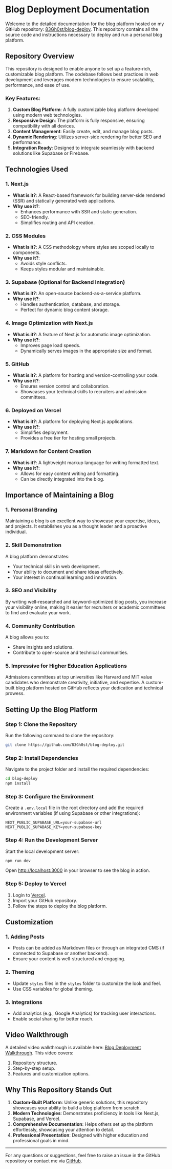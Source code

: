 

# Blog Deployment Documentation

Welcome to the detailed documentation for the blog platform hosted on my GitHub repository: [83Gh0st/blog-deploy](https://github.com/83Gh0st/blog-deploy.git). This repository contains all the source code and instructions necessary to deploy and run a personal blog platform.

## Repository Overview

This repository is designed to enable anyone to set up a feature-rich, customizable blog platform. The codebase follows best practices in web development and leverages modern technologies to ensure scalability, performance, and ease of use.

### Key Features:
1. **Custom Blog Platform**: A fully customizable blog platform developed using modern web technologies.
2. **Responsive Design**: The platform is fully responsive, ensuring compatibility with all devices.
3. **Content Management**: Easily create, edit, and manage blog posts.
4. **Dynamic Rendering**: Utilizes server-side rendering for better SEO and performance.
5. **Integration Ready**: Designed to integrate seamlessly with backend solutions like Supabase or Firebase.

## Technologies Used

### 1. **Next.js**
- **What is it?**: A React-based framework for building server-side rendered (SSR) and statically generated web applications.
- **Why use it?**:
  - Enhances performance with SSR and static generation.
  - SEO-friendly.
  - Simplifies routing and API creation.

### 2. **CSS Modules**
- **What is it?**: A CSS methodology where styles are scoped locally to components.
- **Why use it?**:
  - Avoids style conflicts.
  - Keeps styles modular and maintainable.

### 3. **Supabase** (Optional for Backend Integration)
- **What is it?**: An open-source backend-as-a-service platform.
- **Why use it?**:
  - Handles authentication, database, and storage.
  - Perfect for dynamic blog content storage.

### 4. **Image Optimization with Next.js**
- **What is it?**: A feature of Next.js for automatic image optimization.
- **Why use it?**:
  - Improves page load speeds.
  - Dynamically serves images in the appropriate size and format.

### 5. **GitHub**
- **What is it?**: A platform for hosting and version-controlling your code.
- **Why use it?**:
  - Ensures version control and collaboration.
  - Showcases your technical skills to recruiters and admission committees.

### 6. **Deployed on Vercel**
- **What is it?**: A platform for deploying Next.js applications.
- **Why use it?**:
  - Simplifies deployment.
  - Provides a free tier for hosting small projects.

### 7. **Markdown for Content Creation**
- **What is it?**: A lightweight markup language for writing formatted text.
- **Why use it?**:
  - Allows for easy content writing and formatting.
  - Can be directly integrated into the blog.

## Importance of Maintaining a Blog

### 1. **Personal Branding**
Maintaining a blog is an excellent way to showcase your expertise, ideas, and projects. It establishes you as a thought leader and a proactive individual.

### 2. **Skill Demonstration**
A blog platform demonstrates:
- Your technical skills in web development.
- Your ability to document and share ideas effectively.
- Your interest in continual learning and innovation.

### 3. **SEO and Visibility**
By writing well-researched and keyword-optimized blog posts, you increase your visibility online, making it easier for recruiters or academic committees to find and evaluate your work.

### 4. **Community Contribution**
A blog allows you to:
- Share insights and solutions.
- Contribute to open-source and technical communities.

### 5. **Impressive for Higher Education Applications**
Admissions committees at top universities like Harvard and MIT value candidates who demonstrate creativity, initiative, and expertise. A custom-built blog platform hosted on GitHub reflects your dedication and technical prowess.

## Setting Up the Blog Platform

### Step 1: Clone the Repository
Run the following command to clone the repository:
```bash
git clone https://github.com/83Gh0st/blog-deploy.git
```

### Step 2: Install Dependencies
Navigate to the project folder and install the required dependencies:
```bash
cd blog-deploy
npm install
```

### Step 3: Configure the Environment
Create a `.env.local` file in the root directory and add the required environment variables (if using Supabase or other integrations):
```env
NEXT_PUBLIC_SUPABASE_URL=your-supabase-url
NEXT_PUBLIC_SUPABASE_KEY=your-supabase-key
```

### Step 4: Run the Development Server
Start the local development server:
```bash
npm run dev
```
Open [http://localhost:3000](http://localhost:3000) in your browser to see the blog in action.

### Step 5: Deploy to Vercel
1. Login to [Vercel](https://vercel.com/).
2. Import your GitHub repository.
3. Follow the steps to deploy the blog platform.

## Customization

### 1. **Adding Posts**
- Posts can be added as Markdown files or through an integrated CMS (if connected to Supabase or another backend).
- Ensure your content is well-structured and engaging.

### 2. **Theming**
- Update `styles` files in the `styles` folder to customize the look and feel.
- Use CSS variables for global theming.

### 3. **Integrations**
- Add analytics (e.g., Google Analytics) for tracking user interactions.
- Enable social sharing for better reach.

## Video Walkthrough

A detailed video walkthrough is available here: [Blog Deployment Walkthrough](https://youtu.be/DpYE5zPDRVQ). This video covers:
1. Repository structure.
2. Step-by-step setup.
3. Features and customization options.

## Why This Repository Stands Out

1. **Custom-Built Platform**: Unlike generic solutions, this repository showcases your ability to build a blog platform from scratch.
2. **Modern Technologies**: Demonstrates proficiency in tools like Next.js, Supabase, and Vercel.
3. **Comprehensive Documentation**: Helps others set up the platform effortlessly, showcasing your attention to detail.
4. **Professional Presentation**: Designed with higher education and professional goals in mind.

---

For any questions or suggestions, feel free to raise an issue in the GitHub repository or contact me via [GitHub](https://github.com/83Gh0st).

